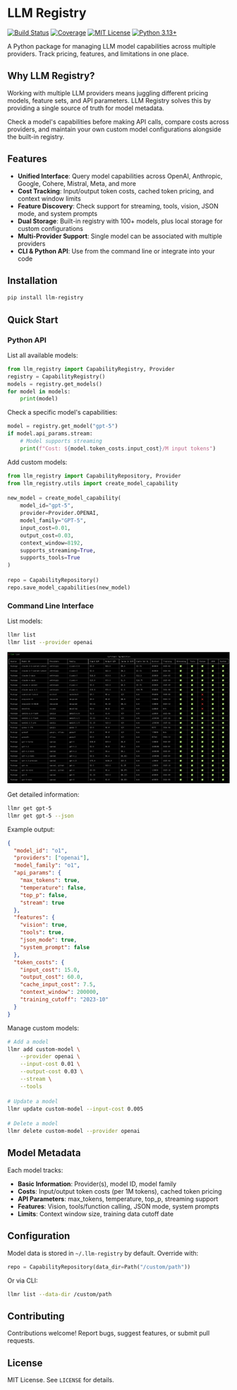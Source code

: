 # LLM Registry

[![Build Status](https://img.shields.io/badge/build-passing-brightgreen)]()
[![Coverage](https://img.shields.io/badge/coverage-98%25-brightgreen)]()
[![MIT License](https://img.shields.io/badge/License-MIT-yellow.svg)]()
[![Python 3.13+](https://img.shields.io/badge/python-3.13+-blue.svg)]()

A Python package for managing LLM model capabilities across multiple providers. Track pricing, features, and limitations in one place.

## Why LLM Registry?

Working with multiple LLM providers means juggling different pricing models, feature sets, and API parameters. LLM Registry solves this by providing a single source of truth for model metadata.

Check a model's capabilities before making API calls, compare costs across providers, and maintain your own custom model configurations alongside the built-in registry.

## Features

- **Unified Interface**: Query model capabilities across OpenAI, Anthropic, Google, Cohere, Mistral, Meta, and more
- **Cost Tracking**: Input/output token costs, cached token pricing, and context window limits
- **Feature Discovery**: Check support for streaming, tools, vision, JSON mode, and system prompts
- **Dual Storage**: Built-in registry with 100+ models, plus local storage for custom configurations
- **Multi-Provider Support**: Single model can be associated with multiple providers
- **CLI & Python API**: Use from the command line or integrate into your code

## Installation

```bash
pip install llm-registry
```

## Quick Start

### Python API

List all available models:

```python
from llm_registry import CapabilityRegistry, Provider
registry = CapabilityRegistry()
models = registry.get_models()
for model in models:
    print(model)
```

Check a specific model's capabilities:

```python
model = registry.get_model("gpt-5")
if model.api_params.stream:
    # Model supports streaming
    print(f"Cost: ${model.token_costs.input_cost}/M input tokens")
```

Add custom models:

```python
from llm_registry import CapabilityRepository, Provider
from llm_registry.utils import create_model_capability

new_model = create_model_capability(
    model_id="gpt-5",
    provider=Provider.OPENAI,
    model_family="GPT-5",
    input_cost=0.01,
    output_cost=0.03,
    context_window=8192,
    supports_streaming=True,
    supports_tools=True
)

repo = CapabilityRepository()
repo.save_model_capabilities(new_model)
```

### Command Line Interface

List models:

```bash
llmr list
llmr list --provider openai
```

![CLI Screenshot](./assets/images/cli.png)

Get detailed information:

```bash
llmr get gpt-5
llmr get gpt-5 --json
```

Example output:

```json
{
  "model_id": "o1",
  "providers": ["openai"],
  "model_family": "o1",
  "api_params": {
    "max_tokens": true,
    "temperature": false,
    "top_p": false,
    "stream": true
  },
  "features": {
    "vision": true,
    "tools": true,
    "json_mode": true,
    "system_prompt": false
  },
  "token_costs": {
    "input_cost": 15.0,
    "output_cost": 60.0,
    "cache_input_cost": 7.5,
    "context_window": 200000,
    "training_cutoff": "2023-10"
  }
}
```

Manage custom models:

```bash
# Add a model
llmr add custom-model \
    --provider openai \
    --input-cost 0.01 \
    --output-cost 0.03 \
    --stream \
    --tools

# Update a model
llmr update custom-model --input-cost 0.005

# Delete a model
llmr delete custom-model --provider openai
```

## Model Metadata

Each model tracks:

- **Basic Information**: Provider(s), model ID, model family
- **Costs**: Input/output token costs (per 1M tokens), cached token pricing
- **API Parameters**: max_tokens, temperature, top_p, streaming support
- **Features**: Vision, tools/function calling, JSON mode, system prompts
- **Limits**: Context window size, training data cutoff date

## Configuration

Model data is stored in `~/.llm-registry` by default. Override with:

```python
repo = CapabilityRepository(data_dir=Path("/custom/path"))
```

Or via CLI:

```bash
llmr list --data-dir /custom/path
```

## Contributing

Contributions welcome! Report bugs, suggest features, or submit pull requests.

## License

MIT License. See `LICENSE` for details.
